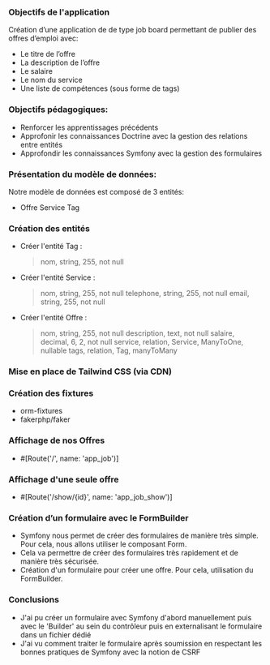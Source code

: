 ### Objectifs de l'application

Création d’une application de de type job board permettant de publier des offres d’emploi avec:
- Le titre de l’offre
- La description de l’offre
- Le salaire
- Le nom du service
- Une liste de compétences (sous forme de tags)

### Objectifs pédagogiques:
- Renforcer les apprentissages précédents
- Approfonir les connaissances Doctrine avec la gestion des relations entre entités
- Approfondir les connaissances Symfony avec la gestion des formulaires

### Présentation du modèle de données:
Notre modèle de données est composé de 3 entités:
- Offre Service Tag

###  Création des entités
- Créer l'entité Tag :
    > nom, string, 255, not null
- Créer l'entité Service :
    > nom, string, 255, not null
    > telephone, string, 255, not null
    > email, string, 255, not null
- Créer l'entité Offre :
    > nom, string, 255, not null
    > description, text, not null
    > salaire, decimal, 6, 2, not null
    > service, relation, Service, ManyToOne, nullable
    > tags, relation, Tag, manyToMany

### Mise en place de Tailwind CSS (via CDN)

### Création des fixtures
- orm-fixtures
- fakerphp/faker


### Affichage de nos Offres

- #[Route('/', name: 'app_job')]

### Affichage d'une seule offre

- #[Route('/show/{id}', name: 'app_job_show')]

### Création d’un formulaire avec le FormBuilder

- Symfony nous permet de créer des formulaires de manière très simple. Pour cela, nous allons utiliser le composant Form.
- Cela va  permettre de créer des formulaires très rapidement et de manière très sécurisée.
- Création d'un formulaire pour créer une offre. Pour cela, utilisation du FormBuilder.

### Conclusions
- J'ai pu créer un formulaire avec Symfony d'abord manuellement puis avec le 'Builder' au sein du contrôleur
puis en externalisant le formulaire dans un fichier dédié
- J'ai vu comment traiter le formulaire après soumission en respectant les bonnes pratiques de Symfony avec la notion de CSRF

